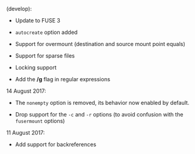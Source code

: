 (develop):

 * Update to FUSE 3

 * `autocreate` option added

 * Support for overmount (destination and source mount point equals)

 * Support for sparse files

 * Locking support

 * Add the **/g** flag in regular expressions

14 August 2017:

 * The `nonempty` option is removed, its behavior now enabled by default.

 * Drop support for the `-c` and `-r` options (to avoid confusion with the
 `fusermount` options)

11 August 2017:

 * Add support for backreferences
